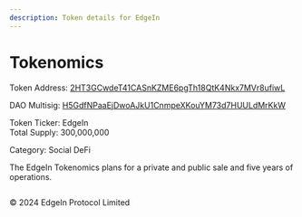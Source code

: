 ```yaml
---
description: Token details for EdgeIn
---
```


# Tokenomics

Token Address: [2HT3GCwdeT41CASnKZME6pgTh18QtK4Nkx7MVr8ufiwL](https://explorer.solana.com/address/2HT3GCwdeT41CASnKZME6pgTh18QtK4Nkx7MVr8ufiwL)&#x20;

DAO Multisig: [H5GdfNPaaEjDwoAJkU1CnmpeXKouYM73d7HUULdMrKkW](https://explorer.solana.com/address/H5GdfNPaaEjDwoAJkU1CnmpeXKouYM73d7HUULdMrKkW)&#x20;

Token Ticker:                          EdgeIn\
Total Supply:                          300,000,000

Category:                                Social DeFi



The EdgeIn Tokenomics plans for a private and public sale and five years of operations.

<figure><img src=".gitbook/assets/Screenshot 2024-01-09 at 11.27.10 AM.png" alt=""><figcaption></figcaption></figure>







© 2024 EdgeIn Protocol Limited&#x20;
